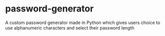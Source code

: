 # password-generator
A custom password generator made in Python 
which gives users choice to use alphanumeric characters
and select their password length
